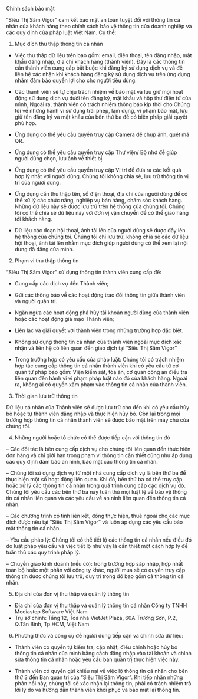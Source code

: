Chính sách bảo mật

 

“Siêu Thị Sâm Vigor” cam kết bảo mật an toàn tuyệt đối với thông tin cá nhân của khách hàng theo chính sách bảo vệ thông tin của doanh nghiệp và các quy định của pháp luật Việt Nam. Cụ thể:

1. Mục đích thu thập thông tin cá nhân

- Việc thu thập dữ liệu trên bao gồm: email, điện thoại, tên đăng nhập, mật khẩu đăng nhập, địa chỉ khách hàng (thành viên). Đây là các thông tin cần thành viên cung cấp bắt buộc khi đăng ký sử dụng dịch vụ và để liên hệ xác nhận khi khách hàng đăng ký sử dụng dịch vụ trên ứng dụng nhằm đảm bảo quyền lợi cho cho người tiêu dùng.

- Các thành viên sẽ tự chịu trách nhiệm về bảo mật và lưu giữ mọi hoạt động sử dụng dịch vụ dưới tên đăng ký, mật khẩu và hộp thư điện tử của mình. Ngoài ra, thành viên có trách nhiệm thông báo kịp thời cho Chúng tôi về những hành vi sử dụng trái phép, lạm dụng, vi phạm bảo mật, lưu giữ tên đăng ký và mật khẩu của bên thứ ba để có biện pháp giải quyết phù hợp.

- Ứng dụng có thể yêu cầu quyền truy cập Camera để chụp ảnh, quét mã QR.

- Ứng dụng có thể yêu cầu quyền truy cập Thư viện/ Bộ nhớ để giúp người dùng chọn, lưu ảnh về thiết bị.

- Ứng dụng có thể yêu cầu quyền truy cập Vị trí để đưa ra các kết quả hợp lý nhất với người dùng. Chúng tôi không chia sẻ, lưu trữ thông tin vị trí của người dùng.

- Ứng dụng cần thu thập tên, số điện thoại, địa chỉ của người dùng để có thể xử lý các chức năng, nghiệp vụ bán hàng, chăm sóc khách hàng. Những dữ liệu này sẽ được lưu trữ trên hệ thống của chúng tôi. Chúng tôi có thể chia sẻ dữ liệu này với đơn vị vận chuyển để có thể giao hàng tới khách hàng.

- Dữ liệu các đoạn hội thoại, ảnh tải lên của người dùng sẽ được đẩy lên hệ thống của chúng tôi. Chúng tôi chỉ lưu trữ, không chia sẻ các dữ liệu hội thoại, ảnh tải lên nhằm mục đích giúp người dùng có thể xem lại nội dung đã đăng của mình.

2. Phạm vi thu thập thông tin

“Siêu Thị Sâm Vigor” sử dụng thông tin thành viên cung cấp để:

- Cung cấp các dịch vụ đến Thành viên;

- Gửi các thông báo về các hoạt động trao đổi thông tin giữa thành viên và người quản trị.

- Ngăn ngừa các hoạt động phá hủy tài khoản người dùng của thành viên hoặc các hoạt động giả mạo Thành viên;

- Liên lạc và giải quyết với thành viên trong những trường hợp đặc biệt.

- Không sử dụng thông tin cá nhân của thành viên ngoài mục đích xác nhận và liên hệ có liên quan đến giao dịch tại “Siêu Thị Sâm Vigor”

- Trong trường hợp có yêu cầu của pháp luật: Chúng tôi có trách nhiệm hợp tác cung cấp thông tin cá nhân thành viên khi có yêu cầu từ cơ quan tư pháp bao gồm: Viện kiểm sát, tòa án, cơ quan công an điều tra liên quan đến hành vi vi phạm pháp luật nào đó của khách hàng. Ngoài ra, không ai có quyền xâm phạm vào thông tin cá nhân của thành viên.

3. Thời gian lưu trữ thông tin

Dữ liệu cá nhân của Thành viên sẽ được lưu trữ cho đến khi có yêu cầu hủy bỏ hoặc tự thành viên đăng nhập và thực hiện hủy bỏ. Còn lại trong mọi trường hợp thông tin cá nhân thành viên sẽ được bảo mật trên máy chủ của chúng tôi.

4. Những người hoặc tổ chức có thể được tiếp cận với thông tin đó

– Các đối tác là bên cung cấp dịch vụ cho chúng tôi liên quan đến thực hiện đơn hàng và chỉ giới hạn trong phạm vi thông tin cần thiết cũng như áp dụng các quy định đảm bảo an ninh, bảo mật các thông tin cá nhân.

– Chúng tôi sử dụng dịch vụ từ một nhà cung cấp dịch vụ là bên thứ ba để thực hiện một số hoạt động liên quan. Khi đó, bên thứ ba có thể truy cập hoặc xử lý các thông tin cá nhân trong quá trình cung cấp các dịch vụ đó. Chúng tôi yêu cầu các bên thứ ba này tuân thủ mọi luật lệ về bảo vệ thông tin cá nhân liên quan và các yêu cầu về an ninh liên quan đến thông tin cá nhân.

– Các chương trình có tính liên kết, đồng thực hiện, thuê ngoài cho các mục đích được nêu tại “Siêu Thị Sâm Vigor” và luôn áp dụng các yêu cầu bảo mật thông tin cá nhân.

– Yêu cầu pháp lý: Chúng tôi có thể tiết lộ các thông tin cá nhân nếu điều đó do luật pháp yêu cầu và việc tiết lộ như vậy là cần thiết một cách hợp lý để tuân thủ các quy trình pháp lý.

– Chuyển giao kinh doanh (nếu có): trong trường hợp sáp nhập, hợp nhất toàn bộ hoặc một phần với công ty khác, người mua sẽ có quyền truy cập thông tin được chúng tôi lưu trữ, duy trì trong đó bao gồm cả thông tin cá nhân.

5. Địa chỉ của đơn vị thu thập và quản lý thông tin

- Địa chỉ của đơn vị thu thập và quản lý thông tin cá nhân Công ty TNHH Mediastep Software Việt Nam 
- Trụ sở chính: Tầng 12, Toà nhà VietJet Plaza, 60A Trường Sơn, P.2, Q.Tân Bình, Tp.HCM, Việt Nam

6. Phương thức và công cụ để người dùng tiếp cận và chỉnh sửa dữ liệu:

- Thành viên có quyền tự kiểm tra, cập nhật, điều chỉnh hoặc hủy bỏ thông tin cá nhân của mình bằng cách đăng nhập vào tài khoản và chỉnh sửa thông tin cá nhân hoặc yêu cầu ban quản trị thực hiện việc này.

- Thành viên có quyền gửi khiếu nại về việc lộ thông tin cá nhân cho bên thứ 3 đến Ban quản trị của “Siêu Thị Sâm Vigor”. Khi tiếp nhận những phản hồi này, chúng tôi sẽ xác nhận lại thông tin, phải có trách nhiệm trả lời lý do và hướng dẫn thành viên khôi phục và bảo mật lại thông tin.

